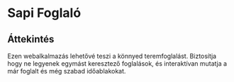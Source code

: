 # Sapi Foglaló

## Áttekintés

Ezen webalkalmazás lehetővé teszi a könnyed teremfoglalást. Biztosítja hogy ne legyenek egymást keresztező foglalások, és interaktívan mutatja a már foglalt és még szabad időablakokat.